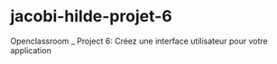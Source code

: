 # jacobi-hilde-projet-6
Openclassroom _ Project 6: Créez une interface utilisateur pour votre application
